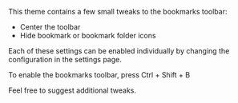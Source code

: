 
This theme contains a few small tweaks to the bookmarks toolbar:
- Center the toolbar
- Hide bookmark or bookmark folder icons

Each of these settings can be enabled individually by changing the configuration in the settings page.

To enable the bookmarks toolbar, press Ctrl + Shift + B

Feel free to suggest additional tweaks.
